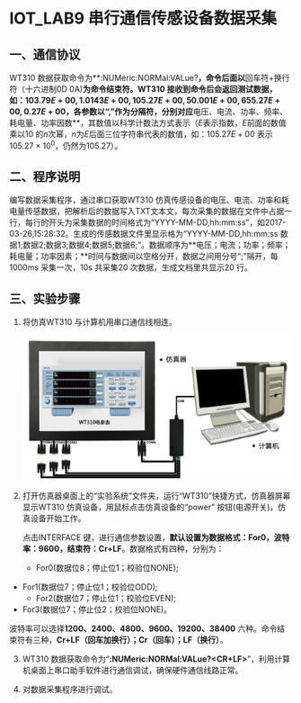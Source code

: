 # IOT_LAB9 串行通信传感设备数据采集

## 一、通信协议

WT310 数据获取命令为**:NUMeric:NORMal:VALue?**，命令后面以**回车符+换行符（十六进制0D 0A)**为命令结束符。WT310 接收到命令后会返回测试数据，如：$103.79E+00,1.0143E+00,105.27E+00,50.001E+00,655.27E+00,0.27E+00$，各参数以“,”作为分隔符，分别对应**电压、电流、功率、频率、耗电量、功率因数**，其数值以科学计数法方式表示（$E$表示指数，$E$前面的数值乘以$10$ 的$n$次幂，$n$为$E$后面三位字符串代表的数值，如：$105.27E+00$ 表示$105.27\times10^0$，仍然为$105.27$）。

## 二、程序说明

编写数据采集程序，通过串口获取WT310 仿真传感设备的电压、电流、功率和耗电量传感数据，把解析后的数据写入TXT文本文，每次采集的数据在文件中占据一行，每行的开头为采集数据的时间格式为“YYYY-MM-DD,hh:mm:ss”，如2017-03-26,15:28:32。生成的传感数据文件里显示格为“YYYY-MM-DD,hh:mm:ss 数据1;数据2;数据3;数据4;数据5;数据6;”。数据顺序为**电压；电流；功率；频率；耗电量；功率因素；**时间与数据间以空格分开，数据之间用分号“;”隔开，每1000ms 采集一次，10s 共采集20 次数据，生成文档里共显示20 行。

## 三、实验步骤

1. 将仿真WT310 与计算机用串口通信线相连。

   <div align=center>
   <img width="500" src="../Serial_Port_Test/img/WT310仿真设备与计算机实体相连.PNG"/>
   </div>

2. 打开仿真器桌面上的“实验系统”文件夹，运行“WT310”快捷方式，仿真器屏幕显示WT310 仿真设备，用鼠标点击仿真设备的“power” 按钮(电源开关)，仿真设备开始工作。

   点击INTERFACE 键，进行通信参数设置，**默认设置为数据格式：For0，波特率：9600，结束符：Cr+LF**。数据格式有四种，分别为：

   - For0(数据位8；停止位1；校验位NONE);
- For1(数据位7；停止位1；校验位ODD);
   - For2(数据位7；停止位1；校验位EVEN);
- For3(数据位7；停止位2；校验位NONE)。
   
波特率可以选择**1200、2400、4800、9600、19200、38400** 六种。命令结束符有三种，**Cr+LF（回车加换行）；Cr（回车）；LF（换行）**。

3. WT310 数据获取命令为“**:NUMeric:NORMal:VALue?<CR+LF>**”，利用计算机桌面上串口助手软件进行通信调试，确保硬件通信线路正常。

4. 对数据采集程序进行调试。
